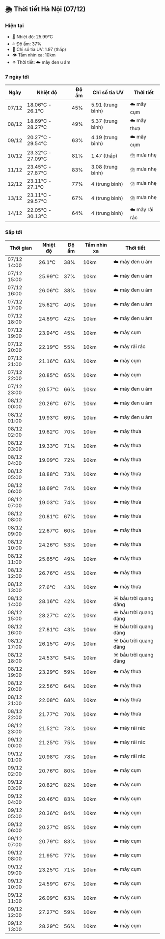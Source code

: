 ## 🌦️ Thời tiết Hà Nội (07/12)

### Hiện tại

- 🌡️ Nhiệt độ: 25.99℃
- 💦 Độ ẩm: 37%
- 🌟 Chỉ số tia UV: 1.97 (thấp)
- 👁️ Tầm nhìn xa: 10km
- ☂️ Thời tiết: ☁️ mây đen u ám

### 7 ngày tới

| Ngày | Nhiệt độ | Độ ẩm | Chỉ số tia UV | Thời tiết |
| --- | --- | --- | --- | --- |
| 07/12 | 18.06℃ - 26.1℃ | 45% | 5.91 (trung bình) | ☁️ mây cụm |
| 08/12 | 18.69℃ - 28.27℃ | 49% | 5.37 (trung bình) | ☁️ mây thưa |
| 09/12 | 20.27℃ - 29.54℃ | 63% | 4.19 (trung bình) | ☁️ mây cụm |
| 10/12 | 23.32℃ - 27.09℃ | 81% | 1.47 (thấp) | ⛈️ mưa nhẹ |
| 11/12 | 23.45℃ - 27.87℃ | 83% | 3.08 (trung bình) | ⛈️ mưa nhẹ |
| 12/12 | 23.11℃ - 27.1℃ | 77% | 4 (trung bình) | ⛈️ mưa nhẹ |
| 13/12 | 23.11℃ - 29.57℃ | 67% | 4 (trung bình) | ⛈️ mưa nhẹ |
| 14/12 | 22.05℃ - 30.13℃ | 64% | 4 (trung bình) | ☁️ mây rải rác |

### Sắp tới

| Thời gian | Nhiệt độ | Độ ẩm | Tầm nhìn xa | Thời tiết |
| --- | --- | --- | --- | --- |
| 07/12 14:00 | 26.1℃ | 38% | 10km | ☁️ mây đen u ám |
| 07/12 15:00 | 25.99℃ | 37% | 10km | ☁️ mây đen u ám |
| 07/12 16:00 | 26.06℃ | 38% | 10km | ☁️ mây đen u ám |
| 07/12 17:00 | 25.62℃ | 40% | 10km | ☁️ mây đen u ám |
| 07/12 18:00 | 24.89℃ | 42% | 10km | ☁️ mây đen u ám |
| 07/12 19:00 | 23.94℃ | 45% | 10km | ☁️ mây cụm |
| 07/12 20:00 | 22.19℃ | 55% | 10km | ☁️ mây rải rác |
| 07/12 21:00 | 21.16℃ | 63% | 10km | ☁️ mây cụm |
| 07/12 22:00 | 20.85℃ | 65% | 10km | ☁️ mây cụm |
| 07/12 23:00 | 20.57℃ | 66% | 10km | ☁️ mây đen u ám |
| 08/12 00:00 | 20.26℃ | 67% | 10km | ☁️ mây đen u ám |
| 08/12 01:00 | 19.93℃ | 69% | 10km | ☁️ mây đen u ám |
| 08/12 02:00 | 19.62℃ | 70% | 10km | ☁️ mây thưa |
| 08/12 03:00 | 19.33℃ | 71% | 10km | ☁️ mây thưa |
| 08/12 04:00 | 19.09℃ | 72% | 10km | ☁️ mây thưa |
| 08/12 05:00 | 18.88℃ | 73% | 10km | ☁️ mây thưa |
| 08/12 06:00 | 18.69℃ | 74% | 10km | ☁️ mây thưa |
| 08/12 07:00 | 19.03℃ | 74% | 10km | ☁️ mây thưa |
| 08/12 08:00 | 20.81℃ | 67% | 10km | ☁️ mây thưa |
| 08/12 09:00 | 22.67℃ | 60% | 10km | ☁️ mây thưa |
| 08/12 10:00 | 24.26℃ | 53% | 10km | ☁️ mây thưa |
| 08/12 11:00 | 25.65℃ | 49% | 10km | ☁️ mây thưa |
| 08/12 12:00 | 26.76℃ | 45% | 10km | ☁️ mây thưa |
| 08/12 13:00 | 27.6℃ | 43% | 10km | ☁️ mây thưa |
| 08/12 14:00 | 28.16℃ | 42% | 10km | ☀️ bầu trời quang đãng |
| 08/12 15:00 | 28.27℃ | 42% | 10km | ☀️ bầu trời quang đãng |
| 08/12 16:00 | 27.81℃ | 43% | 10km | ☀️ bầu trời quang đãng |
| 08/12 17:00 | 26.15℃ | 49% | 10km | ☀️ bầu trời quang đãng |
| 08/12 18:00 | 24.53℃ | 54% | 10km | ☀️ bầu trời quang đãng |
| 08/12 19:00 | 23.29℃ | 59% | 10km | ☁️ mây thưa |
| 08/12 20:00 | 22.56℃ | 64% | 10km | ☁️ mây thưa |
| 08/12 21:00 | 22.08℃ | 68% | 10km | ☁️ mây thưa |
| 08/12 22:00 | 21.77℃ | 70% | 10km | ☁️ mây thưa |
| 08/12 23:00 | 21.52℃ | 73% | 10km | ☁️ mây rải rác |
| 09/12 00:00 | 21.25℃ | 75% | 10km | ☁️ mây rải rác |
| 09/12 01:00 | 20.98℃ | 78% | 10km | ☁️ mây rải rác |
| 09/12 02:00 | 20.76℃ | 80% | 10km | ☁️ mây cụm |
| 09/12 03:00 | 20.62℃ | 82% | 10km | ☁️ mây cụm |
| 09/12 04:00 | 20.46℃ | 83% | 10km | ☁️ mây cụm |
| 09/12 05:00 | 20.36℃ | 84% | 10km | ☁️ mây cụm |
| 09/12 06:00 | 20.27℃ | 85% | 10km | ☁️ mây cụm |
| 09/12 07:00 | 20.79℃ | 83% | 10km | ☁️ mây cụm |
| 09/12 08:00 | 21.95℃ | 77% | 10km | ☁️ mây cụm |
| 09/12 09:00 | 23.25℃ | 71% | 10km | ☁️ mây cụm |
| 09/12 10:00 | 24.59℃ | 67% | 10km | ☁️ mây cụm |
| 09/12 11:00 | 26.09℃ | 63% | 10km | ☁️ mây cụm |
| 09/12 12:00 | 27.27℃ | 59% | 10km | ☁️ mây cụm |
| 09/12 13:00 | 28.29℃ | 56% | 10km | ☁️ mây cụm |
